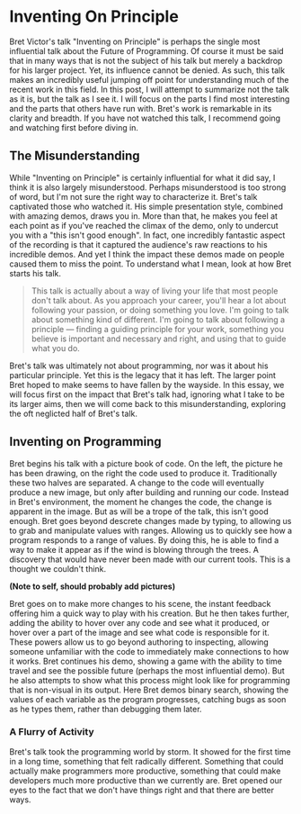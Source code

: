 # Inventing On Principle

Bret Victor's talk "Inventing on Principle" is perhaps the single most influential talk about the Future of Programming. Of course it must be said that in many ways that is not the subject of his talk but merely a backdrop for his larger project. Yet, its influence cannot be denied. As such, this talk makes an incredibly useful jumping off point for understanding much of the recent work in this field. In this post, I will attempt to summarize not the talk as it is, but the talk as I see it. I will focus on the parts I find most interesting and the parts that others have run with. Bret's work is remarkable in its clarity and breadth. If you have not watched this talk, I recommend going and watching first before diving in.

## The Misunderstanding

While "Inventing on Principle" is certainly influential for what it did say, I think it is also largely misunderstood. Perhaps misunderstood is too strong of word, but I'm not sure the right way to characterize it. Bret's talk captivated those who watched it. His simple presentation style, combined with amazing demos, draws you in. More than that, he makes you feel at each point as if you've reached the climax of the demo, only to undercut you with a "this isn't good enough". In fact, one incredibly fantastic aspect of the recording is that it captured the audience's raw reactions to his incredible demos. And yet I think the impact these demos made on people caused them to miss the point. To understand what I mean, look at how Bret starts his talk.

> This talk is actually about a way of living your life that most people don't talk about. As you approach your career, you'll hear a lot about following your passion, or doing something you love. I'm going to talk about something kind of different. I'm going to talk about following a principle — finding a guiding principle for your work, something you believe is important and necessary and right, and using that to guide what you do.

Bret's talk was ultimately not about programming, nor was it about his particular principle. Yet this is the legacy that it has left. The larger point Bret hoped to make seems to have fallen by the wayside. In this essay, we will focus first on the impact that Bret's talk had, ignoring what I take to be its larger aims, then we will come back to this misunderstanding, exploring the oft neglicted half of Bret's talk.

## Inventing on Programming

Bret begins his talk with a picture book of code. On the left, the picture he has been drawing, on the right the code used to produce it. Traditionally these two halves are separated. A change to the code will eventually produce a new image, but only after building and running our code. Instead in Bret's environment, the moment he changes the code, the change is apparent in the image. But as will be a trope of the talk, this isn't good enough. Bret goes beyond descrete changes made by typing, to allowing us to grab and manipulate values with ranges. Allowing us to quickly see how a program responds to a range of values. By doing this, he is able to find a way to make it appear as if the wind is blowing through the trees. A discovery that would have never been made with our current tools. This is a thought we couldn't think.

**(Note to self, should probably add pictures)**

Bret goes on to make more changes to his scene, the instant feedback offering him a quick way to play with his creation. But he then takes further, adding the ability to hover over any code and see what it produced, or hover over a part of the image and see what code is responsible for it. These powers allow us to go beyond authoring to inspecting, allowing someone unfamiliar with the code to immediately make connections to how it works. Bret continues his demo, showing a game with the ability to time travel and see the possible future (perhaps the most influential demo). But he also attempts to show what this process might look like for programming that is non-visual in its output. Here Bret demos binary search, showing the values of each variable as the program progresses, catching bugs as soon as he types them, rather than debugging them later.

### A Flurry of Activity

Bret's talk took the programming world by storm. It showed for the first time in a long time, something that felt radically different. Something that could actually make programmers more productive, something that could make developers much more productive than we currently are. Bret opened our eyes to the fact that we don't have things right and that there are better ways.

